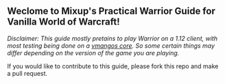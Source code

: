 ## Weclome to Mixup's Practical Warrior Guide for Vanilla World of Warcraft!

*Disclaimer: This guide mostly pretains to play Warrior on a 1.12 client, with most testing being done on a [vmangos core](https://github.com/vmangos/core). So some certain things may differ depending on the version of the game you are playing.*

If you would like to contribute to this guide, please fork this repo and make a pull request.